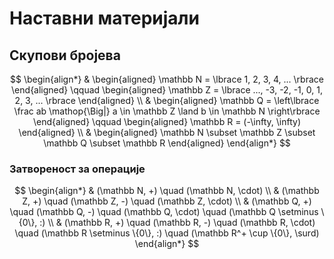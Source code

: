 # Наставни материјали

## Скупови бројева
$$
    \begin{align*}
        & \begin{aligned}
            \mathbb N = \lbrace 1, 2, 3, 4, ... \rbrace
        \end{aligned} \qquad
        \begin{aligned}
            \mathbb Z = \lbrace
                ..., -3, -2, -1, 0, 1, 2, 3, ...
            \rbrace
        \end{aligned} \\
        & \begin{aligned}
            \mathbb Q = \left\lbrace
                \frac ab \mathop{\Big|}
                a \in \mathbb Z \land
                b \in \mathbb N
            \right\rbrace
        \end{aligned} \qquad
        \begin{aligned}
            \mathbb R = (-\infty, \infty)
        \end{aligned} \\
        & \begin{aligned}
            \mathbb N \subset
            \mathbb Z \subset
            \mathbb Q \subset
            \mathbb R
        \end{aligned}
    \end{align*}
$$

### Затвореност за операције
$$
    \begin{align*}
        & (\mathbb N, +) \quad
        (\mathbb N, \cdot) \\
        & (\mathbb Z, +) \quad
        (\mathbb Z, -) \quad
        (\mathbb Z, \cdot) \\
        & (\mathbb Q, +) \quad
        (\mathbb Q, -) \quad
        (\mathbb Q, \cdot) \quad
        (\mathbb Q \setminus \{0\}, :) \\
        & (\mathbb R, +) \quad
        (\mathbb R, -) \quad
        (\mathbb R, \cdot) \quad
        (\mathbb R \setminus \{0\}, :) \quad
        (\mathbb R^+ \cup \{0\}, \surd)
    \end{align*}
$$
